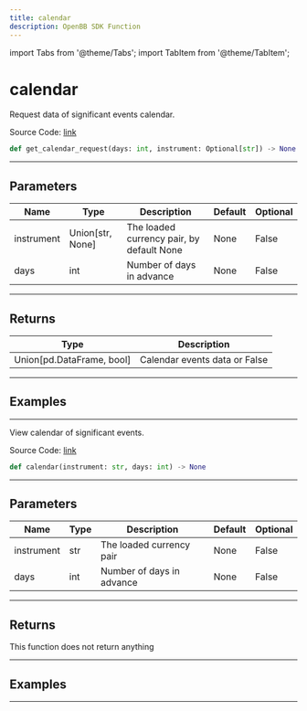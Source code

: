 ```yaml
---
title: calendar
description: OpenBB SDK Function
---
```


import Tabs from '@theme/Tabs';
import TabItem from '@theme/TabItem';

# calendar

<Tabs>
<TabItem value="model" label="Model" default>

Request data of significant events calendar.

Source Code: [link](https://github.com/OpenBB-finance/OpenBBTerminal/tree/main/openbb_terminal/forex/oanda/oanda_model.py#L645)

```python
def get_calendar_request(days: int, instrument: Optional[str]) -> None
```
---

## Parameters

| Name | Type | Description | Default | Optional |
| ---- | ---- | ----------- | ------- | -------- |
| instrument | Union[str, None] | The loaded currency pair, by default None | None | False |
| days | int | Number of days in advance | None | False |

---

## Returns

| Type | Description |
| ---- | ----------- |
| Union[pd.DataFrame, bool] | Calendar events data or False |

---

## Examples

---



</TabItem>
<TabItem value="view" label="View">

View calendar of significant events.

Source Code: [link](https://github.com/OpenBB-finance/OpenBBTerminal/tree/main/openbb_terminal/forex/oanda/oanda_view.py#L383)

```python
def calendar(instrument: str, days: int) -> None
```
---

## Parameters

| Name | Type | Description | Default | Optional |
| ---- | ---- | ----------- | ------- | -------- |
| instrument | str | The loaded currency pair | None | False |
| days | int | Number of days in advance | None | False |

---

## Returns

This function does not return anything

---

## Examples

---



</TabItem>
</Tabs>